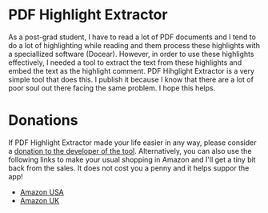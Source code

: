# PDF Highlight Extractor
As a post-grad student, I have to read a lot of PDF documents and I tend to do a lot of highlighting while reading and them process these highlights with a speciallized software (Docear).
However, in order to use these highlights effectively, I needed a tool to extract the text from these highlights and embed the text as the highlight comment. PDF Hihglight Extractor is a very simple tool that does this.
I publish it because I know that there are a lot of poor soul out there facing the same problem. I hope this helps.

# Donations
If PDF Highlight Extractor made your life easier in any way, please consider a [donation to the developer of the tool](https://www.paypal.com/cgi-bin/webscr?cmd=_s-xclick&hosted_button_id=BBPAZ3SMLFQHN).
Alternatively, you can also use the following links to make your usual shopping in Amazon and I'll get a tiny bit back from the sales. It does not cost you a penny and it helps suppor the app!
* [Amazon USA](http://www.amazon.com/ref=as_li_ss_tl?_encoding=UTF8&camp=1789&creative=390957&linkCode=ur2&tag=patalrev-20&linkId=NWALUTV2EUOXPEJJ)
* [Amazon UK](http://www.amazon.co.uk/ref=as_li_ss_tl?_encoding=UTF8&camp=1634&creative=19450&linkCode=ur2&tag=patalrev-21)
